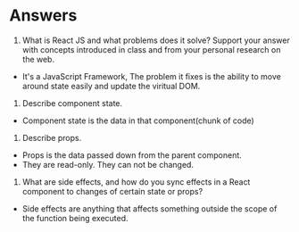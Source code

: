 # Answers

1. What is React JS and what problems does it solve? Support your answer with concepts introduced in class and from your personal research on the web.
- It's a JavaScript Framework, The problem it fixes is the ability to move around state easily and update the viritual DOM.
1. Describe component state.
- Component state is the data in that component(chunk of code)
1. Describe props.
- Props is the data passed down from the parent component.
- They are read-only. They can not be changed.
1. What are side effects, and how do you sync effects in a React component to changes of certain state or props?
- Side effects are anything that affects something outside the scope of the function being executed.